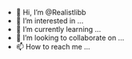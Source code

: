 - 👋 Hi, I’m @Realistlibb
- 👀 I’m interested in ...
- 🌱 I’m currently learning ...
- 💞️ I’m looking to collaborate on ...
- 📫 How to reach me ...

<!---
Realistlibb/Realistlibb is a ✨ special ✨ repository because its `README.md` (this file) appears on your GitHub profile.
You can click the Preview link to take a look at your changes.
--->
